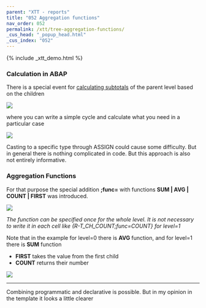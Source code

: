```yaml
---
parent: "XTT - reports"
title: "052 Aggregation functions"
nav_order: 052
permalink: /xtt/tree-aggregation-functions/
_cus_head: "_popup_head.html"
_cus_index: "052"
---
```


{% include _xtt_demo.html %}

### Calculation in ABAP
There is a special event for [calculating subtotals](../tree-group-by-fields/) of the parent level based on the children

![](https://raw.githubusercontent.com/wiki/bizhuka/xtt/img/05_fm_code_1.png)

where you can write a simple cycle and calculate what you need in a particular case

![](https://raw.githubusercontent.com/wiki/bizhuka/xtt/img/05_fm_code_2.png)

Casting to a specific type through ASSIGN could cause some difficulty. But in general there is nothing complicated in code.
But this approach is also not entirely informative.

### Aggregation Functions
For that purpose the special addition **;func=** with functions **SUM | AVG | COUNT | FIRST** was introduced.

![](https://raw.githubusercontent.com/wiki/bizhuka/xtt/img/05_fm_templ_1.png)

_The function can be specified once for the whole level. It is not necessary to write it in each cell like {R-T_CH_COUNT;func=COUNT} for level=1_

Note that in the example for level=0 there is **AVG** function, and for level=1 there is **SUM** function

* **FIRST** takes the value from the first child
* **COUNT** returns their number

![](https://raw.githubusercontent.com/wiki/bizhuka/xtt/img/05_fm_templ_2.png)

---
Combining programmatic and declarative is possible. But in my opinion in the template it looks a little clearer